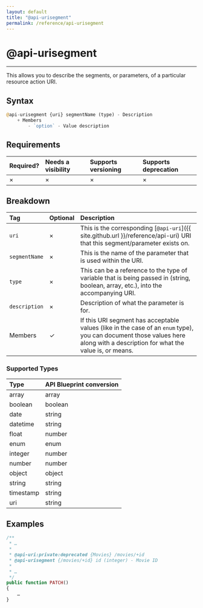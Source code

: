 ```yaml
---
layout: default
title: "@api-urisegment"
permalink: /reference/api-urisegment
---
```


# @api-urisegment
---

This allows you to describe the segments, or parameters, of a particular
resource action URI.

## Syntax
```php
@api-urisegment {uri} segmentName (type) - Description
    + Members
        - `option` - Value description
```

## Requirements

| Required? | Needs a visibility | Supports versioning | Supports deprecation |
| :--- | :--- | :--- | :--- |
| × | × | × | × |

## Breakdown

| Tag | Optional | Description |
| :--- | :--- | :--- |
| `uri` | × | This is the corresponding [`@api-uri`]({{ site.github.url }}/reference/api-uri) URI that this segment/parameter exists on. |
| `segmentName` | × | This is the name of the parameter that is used within the URI. |
| `type` | × | This can be a reference to the type of variable that is being passed in (string, boolean, array, etc.), into the accompanying URI. |
| `description` | × | Description of what the parameter is for. |
| Members | ✓ | If this URI segment has acceptable values (like in the case of an `enum` type), you can document those values here along with a description for what the value is, or means. |

### Supported Types

| Type | API Blueprint conversion |
| :--- | :--- |
| array | array |
| boolean | boolean |
| date | string |
| datetime | string |
| float | number |
| enum | enum |
| integer | number |
| number | number |
| object | object |
| string | string |
| timestamp | string |
| uri | string |

## Examples
```php
/**
 * …
 *
 * @api-uri:private:deprecated {Movies} /movies/+id
 * @api-urisegment {/movies/+id} id (integer) - Movie ID
 *
 * …
 */
public function PATCH()
{
    …
}
```
